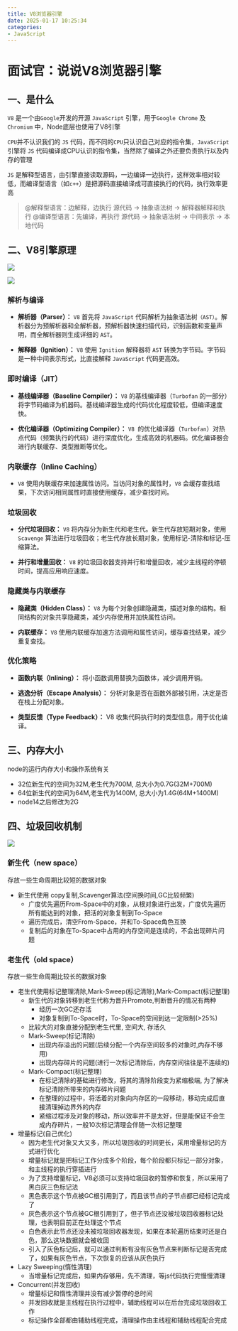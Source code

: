 ```yaml
---
title: V8浏览器引擎
date: 2025-01-17 10:25:34
categories: 
- JavaScript
---
```


# 面试官：说说V8浏览器引擎


## 一、是什么

`V8` 是一个由`Google`开发的开源 `JavaScript` 引擎，用于`Google Chrome` 及 `Chromium` 中，Node底层也使用了V8引擎

`CPU`并不认识我们的 `JS` 代码，而不同的`CPU`只认识自己对应的指令集，`JavaScript` 引擎将 `JS` 代码编译成CPU认识的指令集，当然除了编译之外还要负责执行以及内存的管理

`JS` 是解释型语言，由引擎直接读取源码，一边编译一边执行，这样效率相对较低，而编译型语言（如`c++`）是把源码直接编译成可直接执行的代码，执行效率更高

>@解释型语言：边解释，边执行
源代码 → 抽象语法树 → 解释器解释和执行
@编译型语言：先编译，再执行
源代码 → 抽象语法树 → 中间表示 → 本地代码

## 二、V8引擎原理

![](https://cdn.jsdelivr.net/gh/Silvora/oss@main/images/20250222233448765.webp)

![](https://cdn.jsdelivr.net/gh/Silvora/oss@main/images/20250222233817872.png)

### 解析与编译

- **解析器（Parser）：** `V8` 首先将 `JavaScript` 代码解析为抽象语法树`（AST）`。解析器分为预解析器和全解析器，预解析器快速扫描代码，识别函数和变量声明，而全解析器则生成详细的 `AST`。

- **解释器（Ignition）：** `V8` 使用 `Ignition` 解释器将 `AST` 转换为字节码。字节码是一种中间表示形式，比直接解释 `JavaScript` 代码更高效。


### 即时编译（JIT）

- **基线编译器（Baseline Compiler）：** `V8` 的基线编译器（`Turbofan` 的一部分）将字节码编译为机器码。基线编译器生成的代码优化程度较低，但编译速度快。

- **优化编译器（Optimizing Compiler）：** `V8 `的优化编译器（`Turbofan`）对热点代码（频繁执行的代码）进行深度优化，生成高效的机器码。优化编译器会进行内联缓存、类型推断等优化。

### 内联缓存（Inline Caching）

- `V8` 使用内联缓存来加速属性访问。当访问对象的属性时，`V8` 会缓存查找结果，下次访问相同属性时直接使用缓存，减少查找时间。


### 垃圾回收

- **分代垃圾回收：** `V8` 将内存分为新生代和老生代。新生代存放短期对象，使用 `Scavenge` 算法进行垃圾回收；老生代存放长期对象，使用标记-清除和标记-压缩算法。

- **并行和增量回收：** `V8` 的垃圾回收器支持并行和增量回收，减少主线程的停顿时间，提高应用响应速度。

### 隐藏类与内联缓存

- **隐藏类（Hidden Class）：** `V8` 为每个对象创建隐藏类，描述对象的结构。相同结构的对象共享隐藏类，减少内存使用并加快属性访问。

- **内联缓存：** `V8` 使用内联缓存加速方法调用和属性访问，缓存查找结果，减少重复查找。


### 优化策略

- **函数内联（Inlining）：** 将小函数调用替换为函数体，减少调用开销。

- **逃逸分析（Escape Analysis）：** 分析对象是否在函数外部被引用，决定是否在栈上分配对象。

- **类型反馈（Type Feedback）：** V8 收集代码执行时的类型信息，用于优化编译。


## 三、内存大小
node的运行内存大小和操作系统有关 
- 32位新生代的空间为32M,老生代为700M, 总大小为0.7G(32M+700M)
- 64位新生代的空间为64M,老生代为1400M, 总大小为1.4G(64M+1400M)
- node14之后修改为2G

## 四、垃圾回收机制

![](https://cdn.jsdelivr.net/gh/Silvora/oss@main/images/20250417203128451.PNG)

### 新生代（new space）
存放一些生命周期比较短的数据对象

- 新生代使用 copy复制,Scavenger算法(空间换时间,GC比较频繁)
  - 广度优先遍历From-Space中的对象，从根对象进行出发，广度优先遍历所有能达到的对象，把活的对象复制到To-Space
  - 遍历完成后，清空From-Space，并和To-Space角色互换
  - 复制后的对象在To-Space中占用的内存空间是连续的，不会出现碎片问题


### 老生代（old space）
存放一些生命周期比较长的数据对象

- 老生代使用标记整理清除,Mark-Sweep(标记清除),Mark-Compact(标记整理)
  - 新生代的对象转移到老生代称为晋升Promote,判断晋升的情况有两种
    - 经历一次GC还存活
    - 对象复制到To-Space时，To-Space的空间到达一定限制(>25%)
  - 比较大的对象直接分配到老生代里, 空间大, 存活久
  - Mark-Sweep(标记清除)
    - 出现内存溢出的问题(后续分配一个内存空间较多的对象时,内存不够用)
    - 出现内存碎片的问题(进行一次标记清除后，内存空间往往是不连续的)
  - Mark-Compact(标记整理)
    - 在标记清除的基础进行修改，将其的清除阶段变为紧缩极端, 为了解决标记清除所带来的内存碎片问题
    - 在整理的过程中，将活着的对象向内存区的一段移动，移动完成后直接清理掉边界外的内存
    - 紧缩过程涉及对象的移动，所以效率并不是太好，但是能保证不会生成内存碎片，一般10次标记清理会伴随一次标记整理
- 增量标记(自己优化)
  - 因为老生代对象又大又多，所以垃圾回收的时间更长，采用增量标记的方式进行优化
  - 增量标记就是把标记工作分成多个阶段，每个阶段都只标记一部分对象，和主线程的执行穿插进行
  - 为了支持增量标记，V8必须可以支持垃圾回收的暂停和恢复，所以采用了黑白灰三色标记法
  - 黑色表示这个节点被GC根引用到了，而且该节点的子节点都已经标记完成了
  - 灰色表示这个节点被GC根引用到了，但子节点还没被垃圾回收器标记处理，也表明目前正在处理这个节点
  - 白色表示此节点还没未被垃圾回收器发现，如果在本轮遍历结束时还是白色，那么这块数据就会被收回
  - 引入了灰色标记后，就可以通过判断有没有灰色节点来判断标记是否完成了，如果有灰色节点，下次恢复的应该从灰色执行
- Lazy Sweeping(惰性清理)
  - 当增量标记完成后，如果内存够用，先不清理，等js代码执行完慢慢清理
- Concurrent(并发回收)
  - 增量标记和惰性清理并没有减少暂停的总时间
  - 并发回收就是主线程在执行过程中，辅助线程可以在后台完成垃圾回收工作
  - 标记操作全部都由辅助线程完成，清理操作由主线程和辅助线程配合完成